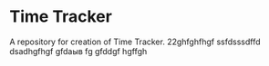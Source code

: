 # Time Tracker
A repository for creation of Time Tracker.
22ghfghfhgf
ssfdsssdffd
dsadhgfhgf
gfdаыв
fg
gfddgf
hgffgh
